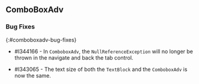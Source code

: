 ## ComboBoxAdv

### Bug Fixes
{:#comboboxadv-bug-fixes}

* \#I344166 - In `ComboboxAdv`, the `NullReferenceException` will no longer be thrown in the navigate and back the tab control.

* \#I343065 - The text size of both the `TextBlock` and the `ComboboxAdv` is now the same.